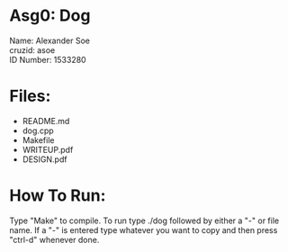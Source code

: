 # Asg0: Dog
Name: Alexander Soe <br />
cruzid: asoe <br />
ID Number: 1533280

# Files:
  - README.md
  - dog.cpp
  - Makefile
  - WRITEUP.pdf
  - DESIGN.pdf
 
# How To Run:
Type "Make" to compile. To run type ./dog followed by either a "-" or file name. If a "-" is entered type whatever you want to copy and then press "ctrl-d" whenever done.






